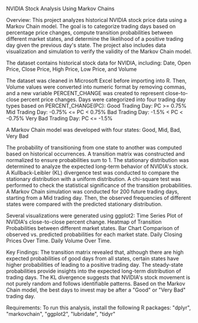 NVIDIA Stock Analysis Using Markov Chains

Overview:
This project analyzes historical NVIDIA stock price data using a Markov Chain model. The goal is to categorize trading days based on percentage price changes, compute transition probabilities between different market states, and determine the likelihood 
of a positive trading day given the previous day's state. The project also includes data visualization and simulation to verify the validity of the Markov Chain model.

The dataset contains historical stock data for NVIDIA, including:
Date, Open Price, Close Price, High Price, Low Price, and Volume

The dataset was cleaned in Microsoft Excel before importing into R. Then, Volume values were converted into numeric format by removing commas, and a new variable PERCENT_CHANGE was created to represent close-to-close percent price changes.
Days were categorized into four trading day types based on PERCENT_CHANGE(PC):
Good Trading Day: PC >= 0.75%
Mid Trading Day: -0.75% <= PC < 0.75%
Bad Trading Day: -1.5% < PC < -0.75%
Very Bad Trading Day: PC <= -1.5%

A Markov Chain model was developed with four states:
Good,
Mid,
Bad,
Very Bad

The probability of transitioning from one state to another was computed based on historical occurrences. A transition matrix was constructed and normalized to ensure probabilities sum to 1. The stationary distribution was determined to analyze 
the expected long-term behavior of NVIDIA's stock. A Kullback-Leibler (KL) divergence test was conducted to compare the stationary distribution with a uniform distribution. A chi-square test was performed to check the statistical significance of the transition probabilities.
A Markov Chain simulation was conducted for 200 future trading days, starting from a Mid trading day. Then, the observed frequencies of different states were compared with the predicted stationary distribution.

Several visualizations were generated using ggplot2:
Time Series Plot of NVIDIA's close-to-close percent change.
Heatmap of Transition Probabilities between different market states.
Bar Chart Comparison of observed vs. predicted probabilities for each market state.
Daily Closing Prices Over Time.
Daily Volume Over Time.

Key Findings:
The transition matrix revealed that, although there are high expected probabilities of good days from all states, certain states have higher probabilities of leading to a positive trading day.
The steady-state probabilities provide insights into the expected long-term distribution of trading days. The KL divergence suggests that NVIDIA's stock movement is not purely random and follows identifiable patterns.
Based on the Markov Chain model, the best days to invest may be after a "Good" or "Very Bad" trading day.

Requirements:
To run this analysis, install the following R packages:
"dplyr",
"markovchain",
"ggplot2",
"lubridate",
"tidyr"

